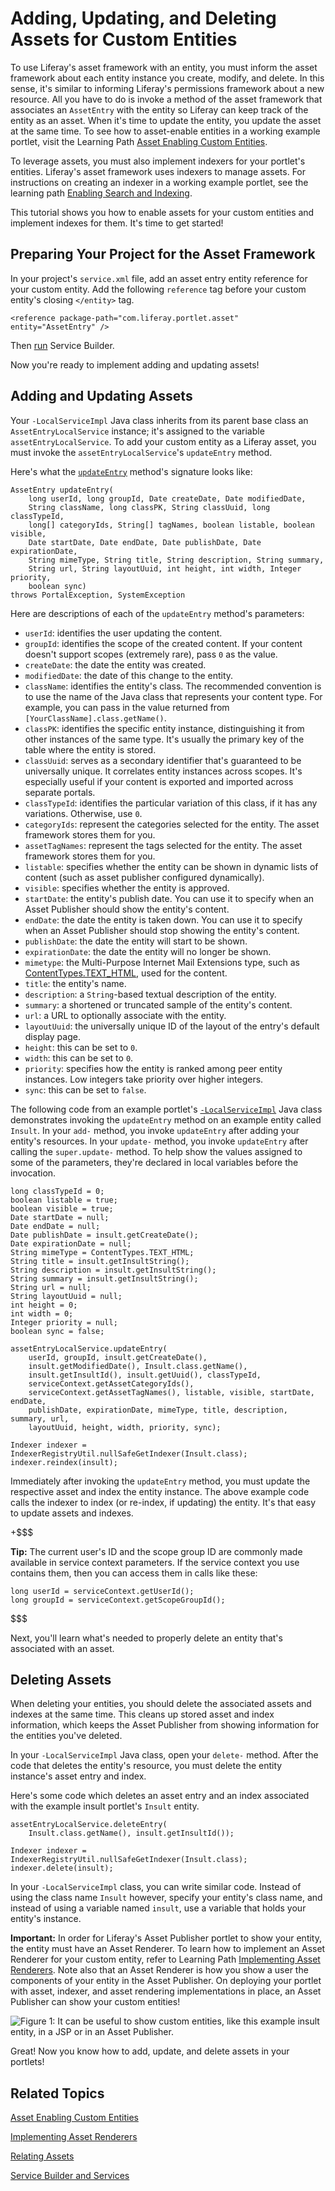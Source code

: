 # Adding, Updating, and Deleting Assets for Custom Entities [](id=adding-updating-and-deleting-assets-for-custom-entities)

<!--
Testing Notes:

The starting example portlet for this tutorial is at ...
liferay-docs/develop/tutorials/code/tutorials-sdk/portlets/asset-framework-01-begin-insults-portlet

On completing this tutorial, the example portlet looks like the portlet at ...
liferay-docs/develop/tutorials/code/tutorials-sdk/portlets/asset-framework-02-asset-enable-insults-portlet

Make sure to read their README files. - Jim
-->

To use Liferay's asset framework with an entity, you must inform the 
asset framework about each entity instance you create, modify, and delete. In
this sense, it's similar to informing Liferay's permissions framework about a
new resource. All you have to do is invoke a method of the asset framework that
associates an `AssetEntry` with the entity so Liferay can keep track of
the entity as an asset. When it's time to update the entity, you update the
asset at the same time. To see how to asset-enable entities in a working example
portlet, visit the Learning
Path [Asset Enabling Custom Entities](/develop/learning-paths/mvc/-/knowledge_base/7-0/asset-enabling-custom-entities).

To leverage assets, you must also implement indexers for your portlet's
entities. Liferay's asset framework uses indexers to manage assets. For
instructions on
creating an indexer in a working example portlet, see the learning path [Enabling Search and Indexing](/develop/learning-paths/mvc/-/knowledge_base/7-0/enabling-search-and-indexing).

This tutorial shows you how to enable assets for your custom entities and
implement indexes for them. It's time to get started! 

## Preparing Your Project for the Asset Framework [](id=preparing-your-project-for-the-asset-framework)

In your project's `service.xml` file, add an asset entry entity reference for
your custom entity. Add the following `reference` tag before your custom
entity's closing `</entity>` tag.

    <reference package-path="com.liferay.portlet.asset" entity="AssetEntry" />

Then [run](/develop/tutorials/-/knowledge_base/6-2/running-service-builder-and-understanding-the-generated-code)
Service Builder.

Now you're ready to implement adding and updating assets!

## Adding and Updating Assets [](id=adding-and-updating-assets)

Your `-LocalServiceImpl` Java class inherits from its parent base class an
`AssetEntryLocalService` instance; it's assigned to the variable 
`assetEntryLocalService`. To add your custom entity
as a Liferay asset, you must invoke the `assetEntryLocalService`'s
`updateEntry` method. 

Here's what the [`updateEntry`](http://docs.liferay.com/portal/7.0/javadocs-all/com/liferay/portlet/asset/service/impl/AssetEntryLocalServiceImpl.html)
method's signature looks like:

    AssetEntry updateEntry(
		long userId, long groupId, Date createDate, Date modifiedDate,
		String className, long classPK, String classUuid, long classTypeId,
		long[] categoryIds, String[] tagNames, boolean listable, boolean visible,
		Date startDate, Date endDate, Date publishDate, Date expirationDate,
		String mimeType, String title, String description, String summary,
		String url, String layoutUuid, int height, int width, Integer priority,
		boolean sync)
	throws PortalException, SystemException

Here are descriptions of each of the `updateEntry` method's parameters: 

-   `userId`: identifies the user updating the content. 
-   `groupId`: identifies the scope of the created content. If your content
    doesn't support scopes (extremely rare), pass `0` as the value. 
-   `createDate`: the date the entity was created.
-   `modifiedDate`: the date of this change to the entity.
-   `className`: identifies the entity's class. The recommended convention
    is to use the name of the Java class that represents your content type. For
    example, you can pass in the value returned from
    `[YourClassName].class.getName()`. 
-   `classPK`: identifies the specific entity instance, distinguishing it
    from other instances of the same type. It's usually the primary key of the
    table where the entity is stored.
-   `classUuid`: serves as a secondary identifier that's guaranteed  to
    be universally unique. It correlates entity instances across scopes. It's
    especially useful if your content is exported and imported across separate
    portals. 
-   `classTypeId`: identifies the particular variation of this class, if it has
    any variations. Otherwise, use `0`. 
-   `categoryIds`: represent the categories selected for the entity.
    The asset framework stores them for you. 
-   `assetTagNames`: represent the tags selected for the entity.
    The asset framework stores them for you.
-   `listable`: specifies whether the entity can be shown in dynamic lists of 
     content (such as asset publisher configured dynamically). 
-   `visible`: specifies whether the entity is approved. 
-   `startDate`: the entity's publish date. You can use it to specify when an
     Asset Publisher should show the entity's content.
-   `endDate`: the date the entity is taken down. You can use it to specify
     when an Asset Publisher should stop showing the entity's content.
-   `publishDate`: the date the entity will start to be shown. 
-   `expirationDate`: the date the entity will no longer be shown. 
-   `mimetype`: the Multi-Purpose Internet Mail Extensions type, such as [ContentTypes.TEXT_HTML](http://docs.liferay.com/portal/6.2/javadocs-all/com/liferay/portal/kernel/util/ContentTypes.html#TEXT_HTML),
    used for the content.
-   `title`: the entity's name.
-   `description`: a `String`-based textual description of the entity.
-   `summary`: a shortened or truncated sample of the entity's content. 
-   `url`: a URL to optionally associate with the entity. 
-   `layoutUuid`: the universally unique ID of the layout of the entry's
    default display page.
-   `height`: this can be set to `0`.
-   `width`: this can be set to `0`.
-   `priority`: specifies how the entity is ranked among peer entity instances.
    Low integers take priority over higher integers.
-   `sync`: this can be set to `false`.

The following code from an example portlet's [`-LocalServiceImpl`](https://github.com/liferay/liferay-docs/blob/6.2.x/develop/tutorials/code/tutorials-sdk/portlets/asset-framework-02-asset-enable-insults-portlet/docroot/WEB-INF/src/com/liferay/docs/insult/service/impl/InsultLocalServiceImpl.java)
Java class demonstrates invoking the `updateEntry` method on an example entity
called `Insult`. In your `add-` method, you invoke `updateEntry` after adding
your entity's resources. In your `update-` method, you invoke `updateEntry` after
calling the `super.update-` method. To help show the values assigned to some of
the parameters, they're declared in local variables before the invocation.

    long classTypeId = 0;
    boolean listable = true;
    boolean visible = true;
    Date startDate = null;
    Date endDate = null;
    Date publishDate = insult.getCreateDate();
    Date expirationDate = null;
    String mimeType = ContentTypes.TEXT_HTML;
    String title = insult.getInsultString();
    String description = insult.getInsultString();
    String summary = insult.getInsultString();
    String url = null;
    String layoutUuid = null;
    int height = 0;
    int width = 0;
    Integer priority = null;
    boolean sync = false;

    assetEntryLocalService.updateEntry(
        userId, groupId, insult.getCreateDate(),
        insult.getModifiedDate(), Insult.class.getName(),
        insult.getInsultId(), insult.getUuid(), classTypeId,
        serviceContext.getAssetCategoryIds(),
        serviceContext.getAssetTagNames(), listable, visible, startDate, endDate,
        publishDate, expirationDate, mimeType, title, description, summary, url,
        layoutUuid, height, width, priority, sync);

    Indexer indexer = IndexerRegistryUtil.nullSafeGetIndexer(Insult.class);
    indexer.reindex(insult);

Immediately after invoking the `updateEntry` method, you must update the
respective asset and index the entity instance. The above example code calls 
the indexer to index (or re-index, if updating) the entity. It's that easy to
update assets and indexes.

+$$$

**Tip:** The current user's ID and the scope group ID are commonly made
available in service context parameters. If the service context you use contains
them, then you can access them in calls like these:

	long userId = serviceContext.getUserId();
	long groupId = serviceContext.getScopeGroupId();

$$$

Next, you'll learn what's needed to properly delete an entity that's associated
with an asset. 

## Deleting Assets [](id=deleting-assets)

When deleting your entities, you should delete the associated assets and indexes
at the same time. This cleans up stored asset and index information, which keeps
the Asset Publisher from showing information for the entities you've deleted.

In your `-LocalServiceImpl` Java class, open your `delete-` method. After the
code that deletes the entity's resource, you must delete the entity instance's
asset entry and index. 

Here's some code which deletes an asset entry and an index associated with the
example insult portlet's `Insult` entity. 

    assetEntryLocalService.deleteEntry(
        Insult.class.getName(), insult.getInsultId());

    Indexer indexer = IndexerRegistryUtil.nullSafeGetIndexer(Insult.class);
    indexer.delete(insult);

In your `-LocalServiceImpl` class, you can write similar code. Instead of using
the class name `Insult` however, specify your entity's class name, and instead
of using a variable named `insult`, use a variable that holds your entity's
instance. 

**Important:** In order for Liferay's Asset Publisher portlet to show your
entity, the entity must have an Asset Renderer. To learn how to implement
an Asset Renderer for your custom entity, refer to Learning Path [Implementing Asset Renderers](/develop/learning-paths/mvc/-/knowledge_base/6-2/implementing-asset-renderers).
Note also that an Asset Renderer is how you show a user the components of your
entity in the Asset Publisher. On deploying your portlet with asset, indexer,
and asset rendering implementations in place, an Asset Publisher can show your
custom entities! 

![Figure 1: It can be useful to show custom entities, like this example insult entity, in a JSP or in an Asset Publisher.](../../images/basic-asset-in-asset-publisher.png)

Great! Now you know how to add, update, and delete assets in your portlets!

## Related Topics [](id=related-topics)

[Asset Enabling Custom Entities](/develop/learning-paths/mvc/-/knowledge_base/7-0/asset-enabling-custom-entities)

[Implementing Asset Renderers](/develop/learning-paths/mvc/-/knowledge_base/7-0/implementing-asset-renderers)

[Relating Assets](/develop/tutorials/-/knowledge_base/7-0/relating-assets)

[Service Builder and Services](/develop/tutorials/-/knowledge_base/7-0/service-builder)
